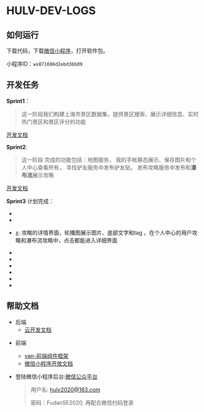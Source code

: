# HULV-DEV-LOGS


## 如何运行

下载代码，下载[微信小程序](https://developers.weixin.qq.com/miniprogram/dev/devtools/download.html)，打开软件包。

小程序ID：`wx871696d2ebd36b09`





## 开发任务

**Sprint1**：
> 这一阶段我们构建上海市景区数据集，提供景区搜索、展示详细信息、实时热门景区和景区评分的功能

[开发文档](https://github.com/WxxShirley/SE-Travel/blob/master/docs/Sprint1%E5%BC%80%E5%8F%91%E6%96%87%E6%A1%A3.md)

**Sprint2**:
> 这一阶段 完成的功能包括：地图服务， 我的手帐静态展示、保存图片和个人中心查看所有， 寻找驴友服务中发布驴友贴， 发布攻略服务中发布和**瀑布流**展示攻略

[开发文档](https://github.com/WxxShirley/SE-Travel/blob/master/docs/Sprint2%E5%BC%80%E5%8F%91.md)


**Sprint3**
计划完成：
- [x]: 攻略分tag展示
- [x]: 攻略点赞，消息插入到`message`表中
- [x]: 攻略的详情界面，轮播图展示图片、底部文字和tag 。在个人中心的用户攻略和瀑布流攻略中，点击都能进入详细界面
- [x]: 攻略点赞，消息插入到`message`表中的
- [x]: 攻略点赞，被点赞者通过**websocket**监听到消息，并在消息界面展示新的未读消息，底部导航栏呈小红点
- [x]: 驴友贴展示，提供按条件过滤筛选

- [x]: 个人中心展示用户已发布的攻略和驴友贴，提供删除功能
- [x]: 根据用户的发帖情况系统颁发勋章，也是**socket**监听
- [x]: 个人中心提供我的足迹服务


## 帮助文档

- 后端
  * [云开发文档](https://developers.weixin.qq.com/miniprogram/dev/wxcloud/basis/getting-started.html)

* 前端
  * [van-前端组件框架](https://vant-contrib.gitee.io/vant-weapp/#/intro)
  * [微信小程序开放文档](https://developers.weixin.qq.com/miniprogram/dev/framework/)

* 登陆微信小程序后台:[微信公众平台](https://mp.weixin.qq.com/)

  > 用户名: hulv2020@163.com
  >
  > 密码：FudanSE2020, 再配合微信扫码登录





